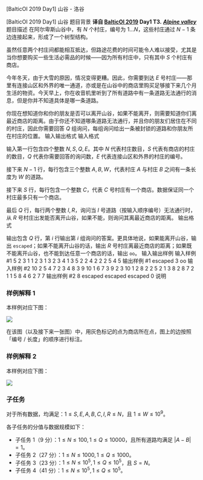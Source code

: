 



[BalticOI 2019 Day1] 山谷 - 洛谷














[BalticOI 2019 Day1] 山谷
题目背景
**译自 [BalticOI 2019](http://boi2019.eio.ee/tasks/) Day1 T3.** ***[Alpine valley](http://boi2019.eio.ee/wp-content/uploads/2019/04/valley.en_.pdf)***
题目描述
在阿尔卑斯山谷中，有 $N$ 个村庄，编号为 $1 \ldots N$，这些村庄通过 $N-1$ 条边连接起来，形成了一个树型结构。

虽然任意两个村庄间都能相互抵达，但路途花费的时间可能令人难以接受，尤其是当你想要购买一些生活必需品的时候——因为所有村庄中，只有其中 $S$ 个村庄有商店。

今年冬天，由于大雪的原因，情况变得更糟。因此，你需要到达 $E$ 号村庄——那里有连接山区和外界的唯一通道，亦或是在山谷中的商店里购买足够接下来几个月生活的物资。今天早上，你在收音机里听到了所有道路中有一条道路无法通行的消息，但是你并不知道具体是哪一条道路。

你现在想知道你和你的朋友是否可以离开山谷，如果不能离开，则需要知道你们离最近商店的距离。由于你还不知道哪条道路无法通行，并且你的朋友们居住在不同的村庄，因此你需要回答 $Q$ 组询问，每组询问给出一条被封锁的道路和你朋友所在村庄的位置。
输入输出格式
输入格式

输入第一行包含四个整数 $N,S,Q,E$。其中 $N$ 代表村庄数目，$S$ 代表有商店的村庄的数目，$Q$ 代表你需要回答的询问数，$E$ 代表连接山区和外界的村庄的编号。

接下来 $N-1$ 行，每行包含三个整数 $A,B,W$，代表村庄 $A$ 与村庄 $B$ 之间有一条长度为 $W$ 的道路。

接下来 $S$ 行，每行包含一个整数 $C$，代表 $C$ 号村庄有一个商店。数据保证同一个村庄最多只有一个商店。

最后 $Q$ 行，每行两个整数 $I,R$，询问当 $I$ 号道路（按输入顺序编号）无法通行时，从 $R$ 号村庄出发能否离开山谷，如果不能，则询问其离最近商店的距离。
输出格式

输出包含 $Q$ 行，第 $i$ 行输出第 $i$ 组询问的答案。更具体地说，如果能离开山谷，输出 `escaped`；如果不能离开山谷的话，输出 $R$ 号村庄离最近商店的距离；如果既不能离开山谷，也不能到达任意一个商店的话，输出 `oo`。
输入输出样例
输入样例 #1
5 2 3 1
1 2 3
1 3 2
3 4 1
3 5 2
2
4
2 2
2 5
4 5
输出样例 #1
escaped
3
oo
输入样例 #2
10 2 5 4
7 2 3
4 8 3
9 10 1
6 7 3
9 2 3
10 1 2
8 2 2
5 2 1
3 8 2
8
7
2 1
1 5
8 4
6 2
7 7
输出样例 #2
8
escaped
escaped
escaped
0
说明
### 样例解释 1

本样例对应下图：

![](https://cdn.luogu.com.cn/upload/image_hosting/v6u2t5hk.png)

在该图（以及接下来一张图）中，用灰色标记的点为商店所在点，图上的边按照「编号 / 长度」的顺序进行标注。

### 样例解释 2

本样例对应下图：

![](https://cdn.luogu.com.cn/upload/image_hosting/sdxj2iz6.png)

### 子任务

对于所有数据，均满足：$1 \leq S,E,A,B,C,I,R \leq N$，且 $1 \leq W \leq 10^9$。

各子任务的分值与数据规模如下：

- 子任务 1（9 分）：$1 \leq N \leq 100,1 \leq Q \leq 10000$，且所有道路均满足 $|A-B|=1$。
- 子任务 2（27 分）：$1 \leq N \leq 1000,1 \leq Q \leq 1000$。
- 子任务 3（23 分）：$1 \leq N \leq 10^5,1 \leq Q \leq 10^5$，且 $S=N$。
- 子任务 4（41 分）：$1 \leq N \leq 10^5,1 \leq Q \leq 10^5$。






